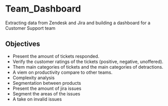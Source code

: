 # Team_Dashboard
Extracting data from Zendesk and Jira and building a dashboard for a Customer Support team

## Objectives
- Present the amount of tickets responded.
- Verify the customer ratings of the tickets (positive, negative, unoffered).
- Them main categories of tickets and the main categories of detractions.
- A viem on productivity compare to other teams.
- Complexity analysis
- Segmentation between products
- Present the amount of jira issues
- Segment the areas of the issues
- A take on invalid issues
